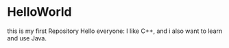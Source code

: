# HelloWorld
this is my first Repository
Hello everyone:
  I like C++, and i also want to learn and use Java.
